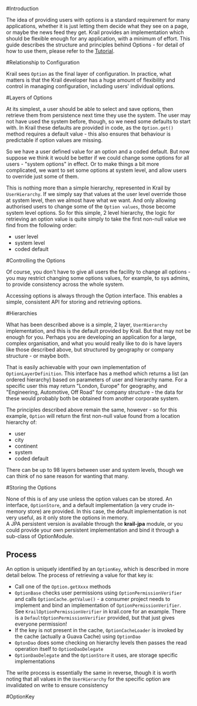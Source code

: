 #Introduction

The idea of providing users with options is a standard requirement for many applications, whether it is just letting them decide what they see on a page, or maybe the news feed they get.  Krail provides an implementation which should be flexible enough for any application, with a minimum of effort.  This guide describes the structure and principles behind Options - for detail of how to use them, please refer to the [Tutorial](tutorial-options.md).

#Relationship to Configuration

Krail sees ```Option``` as the final layer of configuration.  In practice, what matters is that the Krail developer has a huge amount of flexibility and control in managing configuration, including users' individual options.

#Layers of Options

At its simplest, a user should be able to select and save options, then retrieve them from persistence next time they use the system.  The user may not have used the system before, though, so we need some defaults to start with. In Krail these defaults are provided in code, as the ```Option.get()``` method requires a default value - this also ensures that behaviour is predictable if option values are missing.

So we have a user defined value for an option and a coded default.  But now suppose we think it would be better if we could change some options for all users - "system options" in effect.  Or to make things a bit more complicated, we want to set some options at system level, and allow users to override just some of them.  

This is nothing more than a simple hierarchy, represented in Krail by ```UserHierarchy```.  If we simply say that values at the user level override those at system level, then we almost have what we want.  And only allowing authorised users to change some of the ```Option values```, those become system level options.  So for this simple, 2 level hierarchy, the logic for retrieving an option value is quite simply to take the first non-null value we find from the following order:

- user level
- system level
- coded default

#Controlling the Options

Of course, you don't have to give all users the facility to change all options - you may restrict changing some options values, for example, to sys admins, to provide consistency across the whole system.

Accessing options is always through the Option interface.  This enables a simple, consistent API for storing and retrieving options.

#Hierarchies

What has been described above is a simple, 2 layer, ```UserHierarchy``` implementation, and this is the default provided by Krail.  But that may not be enough for you.  Perhaps you are developing an application for a large, complex organisation, and what you would really like to do is have layers like those described above, but structured by geography or company structure - or maybe both.

That is easily achievable with your own implementation of ```OptionLayerDefinition```.  This interface has a method which returns a list (an ordered hierarchy)  based on parameters of user and hierarchy name.  For a specific user this may return "London, Europe" for geography, and "Engineering, Automotive, Off Road" for company structure - the data for these would probably both be obtained from another corporate system.

The principles described above remain the same, however - so for this example, ```Option``` will return the first non-null value found from a location hierarchy of:
  

- user
- city
- continent
- system
- coded default

There can be up to 98 layers between user and system levels, though we can think of no sane reason for wanting that many.

#Storing the Options

None of this is of any use unless the option values can be stored.  An interface, ```OptionStore```, and a default implementation (a very crude in-memory store) are provided.  In this case, the default implementation is not very useful, as it only store the options in memory.  
A JPA persistent version is available through the **krail-jpa** module, or you could provide your own persistent implementation and bind it through a sub-class of OptionModule.

## Process

An option is uniquely identified by an `OptionKey`, which is described in more detail below.  The process of retrieving a value for that key is:

- Call one of the `Option.getXxxx` methods
- `OptionBase` checks user permissions using `OptionPermissionVerifier` and calls `OptionCache.getValue()` - a consumer project needs to implement and bind an implementation of `OptionPermissionVerifier`.  See `KrailOptionPermissionVerifier` in krail.core for an example.  There is a `DefaultOptionPermissionVerifier` provided, but that just gives everyone permission! 
- If the key is not present in the cache, `OptionCacheLoader` is invoked by the cache (actually a Guava Cache) using `OptionDao`
- `OptonDao` does some checking on hierarchy levels then passes the read operation itself to `OptionDaoDelegate` 
- `OptionDaoDelegate` and the `OptionStore` it uses, are storage specific implementations

The write process is essentially the same in reverse, though it is worth noting that all values in the `UserHierarchy` for the specific option are invalidated on write to ensure consistency
 

#OptionKey
